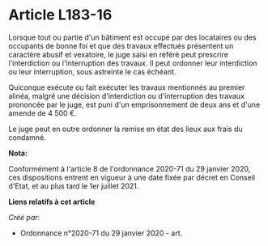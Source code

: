 # Article L183-16

Lorsque tout ou partie d'un bâtiment est occupé par des locataires ou des occupants de bonne foi et que des travaux effectués
présentent un caractère abusif et vexatoire, le juge saisi en référé peut prescrire l'interdiction ou l'interruption des
travaux. Il peut ordonner leur interdiction ou leur interruption, sous astreinte le cas échéant.

Quiconque exécute ou fait exécuter les travaux mentionnés au premier alinéa, malgré une décision d'interdiction ou
d'interruption des travaux prononcée par le juge, est puni d'un emprisonnement de deux ans et d'une amende de 4 500 €.

Le juge peut en outre ordonner la remise en état des lieux aux frais du condamné.

**Nota:**

Conformément à l'article 8 de l'ordonnance 2020-71 du 29 janvier 2020, ces dispositions entrent en vigueur à une date fixée
par décret en Conseil d'Etat, et au plus tard le 1er juillet 2021.

**Liens relatifs à cet article**

_Créé par_:

  - Ordonnance n°2020-71 du 29 janvier 2020 - art.
